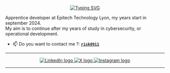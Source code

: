 <p align='center'>
  <a href="https://git.io/typing-svg"><img src="https://readme-typing-svg.demolab.com?font=Fira+Code&weight=600&size=19&duration=6000&pause=1000&color=9C00BD&vCenter=true&repeat=false&random=false&width=435&lines=Student+at+Epitech+from+September+2024" 
  alt="Typing SVG" /></a>
</p>

Apprentice developer at Epitech Technology Lyon, my years start in september 2024.<br/>
My aim is to continue after my years of study in cybersecurity, or operational development.<br/>

- 📫 Do you want to contact me ?: [**`risk0911`**](mailto:aldu6974@gmail.com)
---

<p align='center'>
    <a href="https://www.linkedin.com/in/lachelaffaire/"> <! –– add link when no dox in view ––>
        <img src="https://img.shields.io/badge/LinkedIn-0077B5?style=for-the-badge&logo=linkedin&logoColor=white" alt="LinkedIn logo">
        </a>
    <a href="https://twitter.com/riskr6s/">
        <img src="https://img.shields.io/badge/X-black?style=for-the-badge&logo=X&logoColor=white" alt="X logo"
    </a>
    <a href="https://www.instagram.com/lachelaffaire/"> <! –– add link when no dox in view ––>
        <img src="https://img.shields.io/badge/Instagram-E4405F?style=for-the-badge&logo=instagram&logoColor=white" alt="Instagram logo"
>
</p>


---

